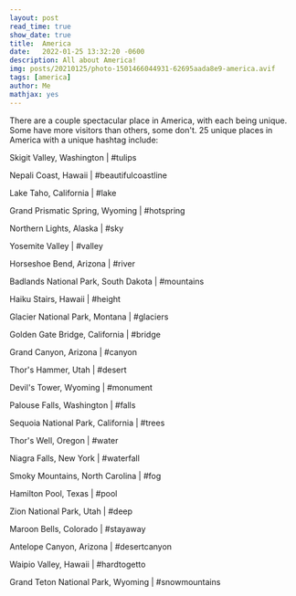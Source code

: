 ```yaml
---
layout: post
read_time: true
show_date: true
title:  America
date:   2022-01-25 13:32:20 -0600
description: All about America!
img: posts/20210125/photo-1501466044931-62695aada8e9-america.avif
tags: [america]
author: Me
mathjax: yes
---
```

There are a couple spectacular place in America, with each being unique. Some have more visitors than others, some don't. 25 unique places in America with a unique hashtag include:

Skigit Valley, Washington | #tulips

Nepali Coast, Hawaii | #beautifulcoastline

Lake Taho, California | #lake

Grand Prismatic Spring, Wyoming | #hotspring

Northern Lights, Alaska | #sky

Yosemite Valley | #valley

Horseshoe Bend, Arizona | #river

Badlands National Park, South Dakota | #mountains

Haiku Stairs, Hawaii | #height

Glacier National Park, Montana | #glaciers

Golden Gate Bridge, California | #bridge

Grand Canyon, Arizona | #canyon

Thor's Hammer, Utah | #desert

Devil's Tower, Wyoming | #monument

Palouse Falls, Washington | #falls

Sequoia National Park, California | #trees

Thor's Well, Oregon | #water

Niagra Falls, New York | #waterfall

Smoky Mountains, North Carolina | #fog

Hamilton Pool, Texas | #pool

Zion National Park, Utah | #deep

Maroon Bells, Colorado | #stayaway

Antelope Canyon, Arizona | #desertcanyon

Waipio Valley, Hawaii | #hardtogetto

Grand Teton National Park, Wyoming | #snowmountains